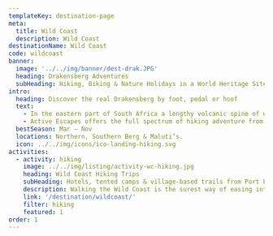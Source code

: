 ```yaml
---
templateKey: destination-page
meta:
  title: Wild Coast
  description: Wild Coast
destinationName: Wild Coast
code: wildcoast
banner:
  image: '../../img/banner/dest-drak.JPG'
  heading: Drakensberg Adventures
  subHeading: Hiking, Biking & Nature Holidays in a World Heritage Site
intro:
  heading: Discover the real Drakensberg by foot, pedal or hoof
  text:
    - In the eastern part of South Africa a lengthy volcanic spine of esscarpment lies in prehistoric slumber, a magical place that has drawn humans to its peaks and crevices for hundreds of years. Rising to over 3000m, the Drakensberg mountain range is a super-sized playground of lofty terrain for hikers, climbers, photographers and active families.
    - Active Escapes offers the full spectrum of hiking adventure from sleeping in caves on the top of the escarpment; to luxury ‘slackpacking’ with comfortable lodgings and luggage support. We also offer horseback adventures, multi-day mountain bike tours, trout fishing expeditions and trail running in the berg.
  bestSeason: Mar – Nov
  locations: Northern, Southern Berg & Maluti’s.
  icon: ../../img/icons/ico-landing-hiking.svg
activities:
  - activity: hiking
    image: ../../img/listing/activity-wc-hiking.jpg
    heading: Wild Coast Hiking Trips
    subHeading: Hotels, tented camps & village-based trails from Port Edward to Cintsa
    description: Walking the Wild Coast is the surest way of easing into the Transkei vibe. From village homestays to hotel lays, with tented camps and traditional backpackers along the way, we cover the entire stretch of Wild Coast with trail options to suit all levels of fitness and comfort.
    link: '/destination/wildcoast/'
    filter: hiking
    featured: 1
order: 1
---
```

